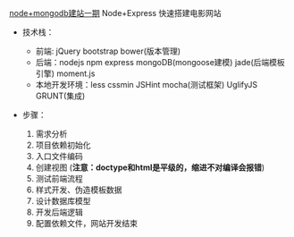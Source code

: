 [node+mongodb建站一期](https://www.imooc.com/learn/75)
Node+Express 快速搭建电影网站

- 技术栈：

  - 前端: jQuery bootstrap bower(版本管理)
  - 后端：nodejs npm express mongoDB(mongoose建模) jade(后端模板引擎) moment.js
  - 本地开发环境：less cssmin JSHint mocha(测试框架) UglifyJS GRUNT(集成)

- 步骤：

    1. 需求分析
    2. 项目依赖初始化
    3. 入口文件编码
    4. 创建视图 (__注意：doctype和html是平级的，缩进不对编译会报错__)
    5. 测试前端流程
    6. 样式开发、伪造模板数据
    7. 设计数据库模型
    8. 开发后端逻辑
    9. 配置依赖文件，网站开发结束